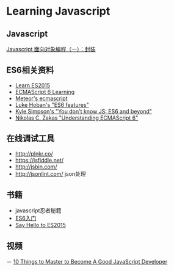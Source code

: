 # Learning Javascript

## Javascript

[Javascript 面向对象编程（一）：封装](http://www.ruanyifeng.com/blog/2010/05/object-oriented_javascript_encapsulation.html)

## ES6相关资料
- [Learn ES2015](https://babeljs.io/docs/learn-es2015/)
- [ECMAScript 6 Learning](https://github.com/ericdouglas/ES6-Learning)
- [Meteor's ecmascript](https://github.com/meteor/meteor/blob/master/packages/ecmascript/README.md)
- [Luke Hoban's "ES6 features"](http://git.io/es6features)
- [Kyle Simpson's "You don't know JS: ES6 and beyond"](https://github.com/getify/You-Dont-Know-JS/tree/master/es6%20%26%20beyond)
- [Nikolas C. Zakas "Understanding ECMAScript 6"](https://github.com/nzakas/understandinges6)


## 在线调试工具

- http://plnkr.co/  
- https://jsfiddle.net/ 
- http://jsbin.com/
- http://jsonlint.com/ json处理

## 书籍 

- javascript忍者秘籍
- [ES6入门](http://es6.ruanyifeng.com/)
- [Say Hello to ES2015](https://tutor.mantrajs.com/say-hello-to-ES2015/introduction)

## 视频

－ [10 Things to Master to Become A Good JavaScript Developer](https://www.youtube.com/watch?v=6MaOPdQPvow)
